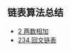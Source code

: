## 链表算法总结
- [2 两数相加](https://github.com/HuYu211/Algorithm/tree/master/链表/两数相加)
- [234 回文链表](https://github.com/HuYu211/Algorithm/tree/master/链表/判断是否是回文链表)


